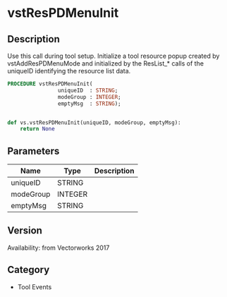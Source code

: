 # vstResPDMenuInit

## Description
Use this call during tool setup. Initialize a tool resource popup created by vstAddResPDMenuMode and initialized by the ResList_* calls of the uniqueID identifying the resource list data.

```pascal
PROCEDURE vstResPDMenuInit(
				uniqueID  : STRING;
				modeGroup : INTEGER;
				emptyMsg  : STRING);
```

```python

def vs.vstResPDMenuInit(uniqueID, modeGroup, emptyMsg):
    return None
```

## Parameters
|Name|Type|Description|
|---|---|---|
|uniqueID|STRING||
|modeGroup|INTEGER||
|emptyMsg|STRING||

## Version
Availability: from Vectorworks 2017
## Category
* Tool Events

